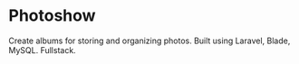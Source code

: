 # Photoshow

Create albums for storing and organizing photos. Built using Laravel, Blade, MySQL. Fullstack.
